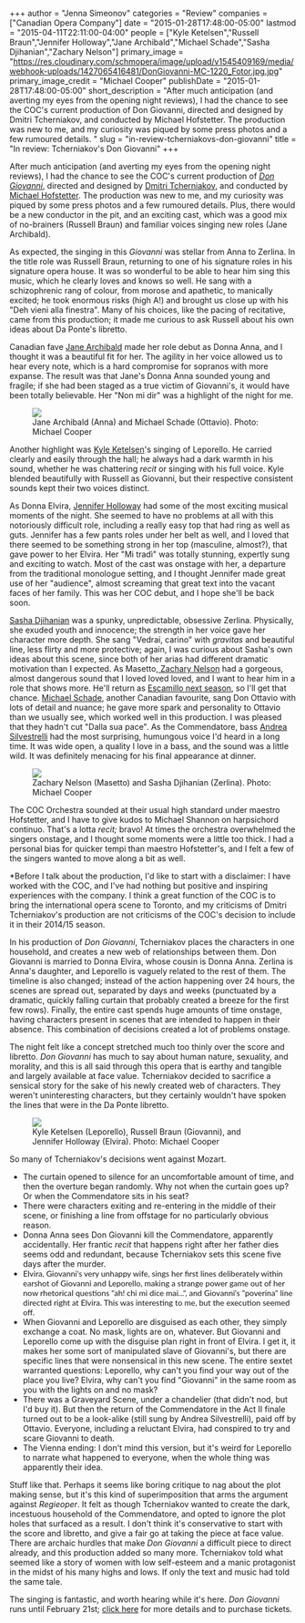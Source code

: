 +++
author = "Jenna Simeonov"
categories = "Review"
companies = ["Canadian Opera Company"]
date = "2015-01-28T17:48:00-05:00"
lastmod = "2015-04-11T22:11:00-04:00"
people = ["Kyle Ketelsen","Russell Braun","Jennifer Holloway","Jane Archibald","Michael Schade","Sasha Djihanian","Zachary Nelson"]
primary_image = "https://res.cloudinary.com/schmopera/image/upload/v1545409169/media/webhook-uploads/1427065416481/DonGiovanni-MC-1220_Fotor.jpg.jpg"
primary_image_credit = "Michael Cooper"
publishDate = "2015-01-28T17:48:00-05:00"
short_description = "After much anticipation (and averting my eyes from the opening night reviews), I had the chance to see the COC&#039;s current production of Don Giovanni, directed and designed by Dmitri Tcherniakov, and conducted by Michael Hofstetter. The production was new to me, and my curiosity was piqued by some press photos and a few rumoured details. "
slug = "in-review-tcherniakovs-don-giovanni"
title = "In review: Tcherniakov&#039;s Don Giovanni"
+++

<p class="intro">
	After much anticipation (and averting my eyes from the opening night reviews), I had the chance to see the COC's current production of 
	<a href="http://www.coc.ca/PerformancesAndTickets/1415Season/DonGiovanni.aspx" target="_blank"><em>Don Giovanni</em></a>, directed and designed by <a href="http://operabase.com/a/Dmitri_Tcherniakov/4289" target="_blank">Dmitri Tcherniakov</a>, and conducted by <a href="http://www.michaelhofstetter.com/biography.html" target="_blank">Michael Hofstetter</a>. The production was new to me, and my curiosity was piqued by some press photos and a few rumoured details. Plus, there would be a new conductor in the pit, and an exciting cast, which was a good mix of no-brainers (Russell Braun) and familiar voices singing new roles (Jane Archibald).<br>
</p>
<p>
	As expected, the singing in this 
	<em>Giovanni </em>was stellar from Anna to Zerlina. In the title role was Russell Braun, returning to one of his signature roles in his signature opera house. It was so wonderful to be able to hear him sing this music, which he clearly loves and knows so well. He sang with a schizophrenic rang of colour, from morose and apathetic, to manically excited; he took enormous risks (high A!) and brought us close up with his "Deh vieni alla finestra". Many of his choices, like the pacing of recitative, came from this production; it made me curious to ask Russell about his own ideas about Da Ponte's libretto.
</p>
<p>
	Canadian fave 
	<a href="https://twitter.com/archibaldjane" target="_blank">Jane Archibald</a> made her role debut as Donna Anna, and I thought it was a beautiful fit for her. The agility in her voice allowed us to hear every note, which is a hard compromise for sopranos with more expanse. The result was that Jane's Donna Anna sounded young and fragile; if she had been staged as a true victim of Giovanni's, it would have been totally believable. Her "Non mi dir" was a highlight of the night for me.
</p>
<figure data-type="image"><a href="https://res.cloudinary.com/schmopera/image/upload/v1545409169/media/webhook-uploads/1428804402916/DonGiovanni-MC-0707.jpg"><img data-resize-src="http://lh3.googleusercontent.com/i0GYCANNYdnLR-2PnaKZYjKQMdL8HE7fOg1TGYAIpoKhgitEBQtKQurI0l-JdLSTINoQpLuRgIX5Nnv0zdl_1u7mtEvP" src="http://lh3.googleusercontent.com/i0GYCANNYdnLR-2PnaKZYjKQMdL8HE7fOg1TGYAIpoKhgitEBQtKQurI0l-JdLSTINoQpLuRgIX5Nnv0zdl_1u7mtEvP=s1200"></a><figcaption>Jane Archibald (Anna) and Michael Schade (Ottavio). Photo: Michael Cooper</figcaption></figure>
<p>
	Another highlight was 
	<a href="http://kyleketelsen.instantencore.com/web/home.aspx" target="_blank">Kyle Ketelsen</a>'s singing of Leporello. He carried clearly and easily through the hall; he always had a dark warmth in his sound, whether he was chattering <em>recit</em> or singing with his full voice. Kyle blended beautifully with Russell as Giovanni, but their respective consistent sounds kept their two voices distinct.
</p>
<p>
	As Donna Elvira, 
	<a href="/talking-with-singers-jennifer-holloway/" target="_blank">Jennifer Holloway</a> had some of the most exciting musical moments of the night. She seemed to have no problems at all with this notoriously difficult role, including a really easy top that had ring as well as guts. Jennifer has a few pants roles under her belt as well, and I loved that there seemed to be something strong in her top (masculine, almost?), that gave power to her Elvira. Her "Mi tradì" was totally stunning, expertly sung and exciting to watch. Most of the cast was onstage with her, a departure from the traditional monologue setting, and I thought Jennifer made great use of her "audience", almost screaming that great text into the vacant faces of her family. This was her COC debut, and I hope she'll be back soon.
</p>
<p>
	<a href="https://twitter.com/sashadjihanian" target="_blank">Sasha Djihanian</a> was a spunky, unpredictable, obsessive Zerlina. Physically, she exuded youth and innocence; the strength in her voice gave her character more depth. She sang "Vedrai, carino" with <em>gravitas</em> and beautiful line, less flirty and more protective; again, I was curious about Sasha's own ideas about this scene, since both of her arias had different dramatic motivation than I expected. As Masetto,<a href="http://www.cami.com/?webid=2402" target="_blank"> Zachary Nelson</a> had a gorgeous, almost dangerous sound that I loved loved loved, and I want to hear him in a role that shows more. He'll return as <a href="http://www.coc.ca/PerformancesAndTickets/1516Season/Carmen.aspx" target="_blank">Escamillo next season</a>, so I'll get that chance. <a href="http://operabase.com/a/Michael_Schade/12336" target="_blank">Michael Schade</a>, another Canadian favourite, sang Don Ottavio with lots of detail and nuance; he gave more spark and personality to Ottavio than we usually see, which worked well in this production. I was pleased that they hadn't cut "Dalla sua pace". As the Commendatore, bass <a href="http://www.andreasilvestrelli.com/bmd/biography.html" target="_blank">Andrea Silvestrelli</a> had the most surprising, humungous voice I'd heard in a long time. It was wide open, a quality I love in a bass, and the sound was a little wild. It was definitely menacing for his final appearance at dinner.
</p>
<figure data-type="image"><a href="https://res.cloudinary.com/schmopera/image/upload/v1545409169/media/webhook-uploads/1428804450546/DonGiovanni-MC-0871_Fotor.jpg"><img data-resize-src="http://lh3.googleusercontent.com/it6yaKeAyi5zgEEmh4RMWY0OC7-z7_2GjWnlGSglD_Ly1P9IMrsaSoNtswDiSA_R6DWru2PiRHO2wSnp77AdhN38LKfhZg" src="http://lh3.googleusercontent.com/it6yaKeAyi5zgEEmh4RMWY0OC7-z7_2GjWnlGSglD_Ly1P9IMrsaSoNtswDiSA_R6DWru2PiRHO2wSnp77AdhN38LKfhZg=s1200"></a><figcaption>Zachary Nelson (Masetto) and Sasha Djihanian (Zerlina). Photo: Michael Cooper</figcaption></figure>
<p>
	The COC Orchestra sounded at their usual high standard under maestro Hofstetter, and I have to give kudos to Michael Shannon on harpsichord continuo. That's a lotta 
	<em>recit;</em> bravo! At times the orchestra overwhelmed the singers onstage, and I thought some moments were a little too thick. I had a personal bias for quicker tempi than maestro Hofstetter's, and I felt a few of the singers wanted to move along a bit as well.
</p>
<p>
	*Before I talk about the production, I'd like to start with a disclaimer: I have worked with the COC, and I've had nothing but positive and inspiring experiences with the company. I think a great function of the COC is to bring the international opera scene to Toronto, and my criticisms of Dmitri Tcherniakov's production are not criticisms of the COC's decision to include it in their 2014/15 season.
</p>
<p>
	In his production of 
	<em>Don Giovanni</em>, Tcherniakov places the characters in one household, and creates a new web of relationships between them. Don Giovanni is married to Donna Elvira, whose cousin is Donna Anna. Zerlina is Anna's daughter, and Leporello is vaguely related to the rest of them. The timeline is also changed; instead of the action happening over 24 hours, the scenes are spread out, separated by days and weeks (punctuated by a dramatic, quickly falling curtain that probably created a breeze for the first few rows).  Finally, the entire cast spends huge amounts of time onstage, having characters present in scenes that are intended to happen in their absence. This combination of decisions created a lot of problems onstage.
</p>
<p>
	The night felt like a concept stretched much too thinly over the score and libretto. 
	<em>Don Giovanni</em> has much to say about human nature, sexuality, and morality, and this is all said through this opera that is earthy and tangible and largely available at face value. Tcherniakov decided to sacrifice a sensical story for the sake of his newly created web of characters. They weren't uninteresting characters, but they certainly wouldn't have spoken the lines that were in the Da Ponte libretto.
</p>
<figure data-type="image"><a href="https://res.cloudinary.com/schmopera/image/upload/v1545409169/media/webhook-uploads/1428804490412/DonGiovanni-MC-1232_Fotor.jpg"><img data-resize-src="http://lh3.googleusercontent.com/2wMIFrC2fcaDx4DBN9dGqPV5Li2bRfRffqVdrcjq-EfPlhvdxZe1no9SrfLHnjJZVU-V3DDPxIRvH0xvvYuOm9G71wkUYw" src="http://lh3.googleusercontent.com/2wMIFrC2fcaDx4DBN9dGqPV5Li2bRfRffqVdrcjq-EfPlhvdxZe1no9SrfLHnjJZVU-V3DDPxIRvH0xvvYuOm9G71wkUYw=s1200"></a><figcaption>Kyle Ketelsen (Leporello), Russell Braun (Giovanni), and Jennifer Holloway (Elvira). Photo: Michael Cooper</figcaption></figure>
<p>
	So many of Tcherniakov's decisions went against Mozart.
</p>
<ul>
	<li>The curtain opened to silence for an uncomfortable amount of time, and then the overture began randomly. Why not when the curtain goes up? Or when the Commendatore sits in his seat?</li>
	<li>There were characters exiting and re-entering in the middle of their scene, or finishing a line from offstage for no particularly obvious reason.</li>
	<li>Donna Anna sees Don Giovanni kill the Commendatore, apparently accidentally. Her frantic <em>recit</em> that happens right after her father dies seems odd and redundant, because Tcherniakov sets this scene five days after the murder.</li>
	<li><span style="font-family: Lato, Lato, 'Helvetica Neue', Helvetica, sans-serif;" rel="font-family: Lato, Lato, 'Helvetica Neue', Helvetica, sans-serif;">Elvira, Giovanni's very unhappy wife, sings her first lines deliberately within earshot of Giovanni and Leporello, making a strange power game out of her now rhetorical questions "ah! chi mi dice mai...", and Giovanni's "poverina" line directed right at Elvira. This was interesting to me, but the execution seemed off.</span></li>
	<li>When Giovanni and Leporello are disguised as each other, they simply exchange a coat. No mask, lights are on, whatever. But Giovanni and Leporello come up with the disguise plan right in front of Elvira. I get it, it makes her some sort of manipulated slave of Giovanni's, but there are specific lines that were nonsensical in this new scene. The entire sextet warranted questions: Leporello, why can't you find your way out of the place you live? Elvira, why can't you find "Giovanni" in the same room as you with the lights on and no mask?</li>
	<li>There was a Graveyard Scene, under a chandelier (that didn't nod, but I'd buy it). But then the return of the Commendatore in the Act II finale turned out to be a look-alike (still sung by Andrea Silvestrelli), paid off by Ottavio. Everyone, including a reluctant Elvira, had conspired to try and scare Giovanni to death.</li>
	<li>The Vienna ending: I don't mind this version, but it's weird for Leporello to narrate what happened to everyone, when the whole thing was apparently their idea.</li>
</ul>
<p>
	Stuff like that. Perhaps it seems like boring critique to nag about the plot making sense, but it's this kind of superimposition that arms the argument against 
	<em>Regieoper</em>. It felt as though Tcherniakov wanted to create the dark, incestuous household of the Commendatore, and opted to ignore the plot holes that surfaced as a result. I don't think it's conservative to start with the score and libretto, and give a fair go at taking the piece at face value. There are archaic hurdles that make <em>Don Giovanni</em> a difficult piece to direct already, and this production added so many more. Tcherniakov told what seemed like a story of women with low self-esteem and a manic protagonist in the midst of his many highs and lows. If only the text and music had told the same tale.
</p>
<p>
	The singing is fantastic, and worth hearing while it's here. 
	<em>Don Giovanni</em> runs until February 21st; <a href="http://www.coc.ca/PerformancesAndTickets/1415Season/DonGiovanni.aspx" target="_blank">click here</a> for more details and to purchase tickets.
</p>
